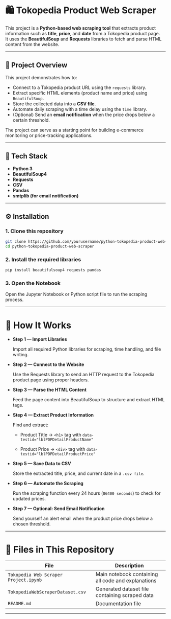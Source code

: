 # 🛍️ Tokopedia Product Web Scraper

This project is a **Python-based web scraping tool** that extracts product information such as **title**, **price**, and **date** from a Tokopedia product page.  
It uses the **BeautifulSoup** and **Requests** libraries to fetch and parse HTML content from the website.

---

## 📌 Project Overview

This project demonstrates how to:

- Connect to a Tokopedia product URL using the `requests` library.
- Extract specific HTML elements (product name and price) using `BeautifulSoup`.
- Store the collected data into a **CSV file**.
- Automate daily scraping with a time delay using the `time` library.
- (Optional) Send an **email notification** when the price drops below a certain threshold.

The project can serve as a starting point for building e-commerce monitoring or price-tracking applications.

---

## 🧩 Tech Stack

- **Python 3**
- **BeautifulSoup4**
- **Requests**
- **CSV**
- **Pandas**
- **smtplib (for email notification)**

---

## ⚙️ Installation

### 1. Clone this repository
```bash
git clone https://github.com/yourusername/python-tokopedia-product-web-scraper.git
cd python-tokopedia-product-web-scraper
```

### 2. Install the required libraries
```bash
pip install beautifulsoup4 requests pandas
```

### 3. Open the Notebook

Open the Jupyter Notebook or Python script file to run the scraping process.

---

# 🧠 How It Works
* **Step 1 — Import Libraries**

  Import all required Python libraries for scraping, time handling, and file writing.

* **Step 2 — Connect to the Website**

  Use the Requests library to send an HTTP request to the Tokopedia product page using proper headers.

* **Step 3 — Parse the HTML Content**

  Feed the page content into BeautifulSoup to structure and extract HTML tags.

* **Step 4 — Extract Product Information**

  Find and extract:

  * Product Title → `<h1>` tag with `data-testid="lblPDPDetailProductName"`

  * Product Price → `<div>` tag with `data-testid="lblPDPDetailProductPrice"`

* **Step 5 — Save Data to CSV**

  Store the extracted title, price, and current date in a `.csv file`.

* **Step 6 — Automate the Scraping**

  Run the scraping function every 24 hours (`86400 seconds`) to check for updated prices.

* **Step 7 — Optional: Send Email Notification**

  Send yourself an alert email when the product price drops below a chosen threshold.

---

# 🧰 Files in This Repository

| File                                  | Description                                        |
| ------------------------------------- | -------------------------------------------------- |
| `Tokopedia Web Scraper Project.ipynb` | Main notebook containing all code and explanations |
| `TokopediaWebScraperDataset.csv`      | Generated dataset file containing scraped data     |
| `README.md`                           | Documentation file                                 |

---


